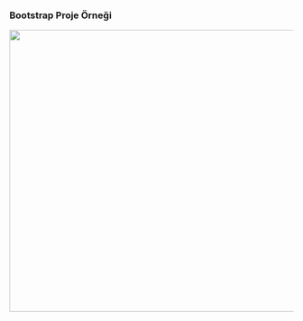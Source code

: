 <h3 aling="center"> Bootstrap Proje Örneği</h3>
<p><img align="center" src="bootstrap1.gif" width="600" height="500"/></p>
